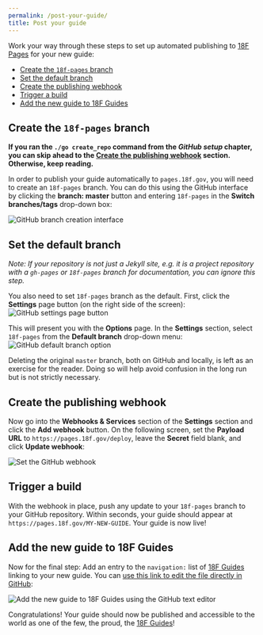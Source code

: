 ```yaml
---
permalink: /post-your-guide/
title: Post your guide
---
```

Work your way through these steps to set up automated publishing to [18F
Pages](https://pages.18f.gov/) for your new guide:

- [Create the `18f-pages` branch](#create-18f-pages-branch)
- [Set the default branch](#set-default-branch)
- [Create the publishing webhook](#set-webhook)
- [Trigger a build](#trigger-a-build)
- [Add the new guide to 18F Guides](#add-new-guide)

## <a name="create-18f-pages-branch"></a>Create the `18f-pages` branch

**If you ran the `./go create_repo` command from the _GitHub setup_ chapter,
you can skip ahead to the [Create the publishing webhook](#set-webhook)
section.  Otherwise, keep reading.**

In order to publish your guide automatically to `pages.18f.gov`, you will need
to create an `18f-pages` branch. You can do this using the GitHub interface by
clicking the **branch: master** button and entering `18f-pages` in the **Switch
branches/tags** drop-down box:

<img src="{{site.baseurl}}/images/18f-pages.png" alt="GitHub branch creation
interface">

## <a name="set-default-branch"></a>Set the default branch

_Note: If your repository is not just a Jekyll site, e.g. it is a project
repository with a `gh-pages` or `18f-pages` branch for documentation, you can
ignore this step._

You also need to set `18f-pages` branch as the default. First, click the **Settings** page button (on the right side of the screen):<br/>
<img src="{{site.baseurl}}/images/gh-settings-button.png" alt="GitHub settings page button">

This will present you with the **Options** page. In the **Settings** section, select `18f-pages` from the **Default branch** drop-down menu:<br/>
<img src="{{site.baseurl}}/images/gh-default-branch.png" alt="GitHub default branch option">

Deleting the original `master` branch, both on GitHub and locally, is left as
an exercise for the reader. Doing so will help avoid confusion in the long run
but is not strictly necessary.

## <a name="set-webhook"></a>Create the publishing webhook

Now go into the **Webhooks & Services** section of the **Settings** section
and click the **Add webhook** button. On the following screen, set the
**Payload URL** to `https://pages.18f.gov/deploy`, leave the **Secret** field
blank, and click **Update webhook**:

<img src="{{site.baseurl}}/images/gh-webhook.png" alt="Set the GitHub webhook">

## <a name="trigger-a-build"></a>Trigger a build

With the webhook in place, push any update to your `18f-pages` branch to your
GitHub repository. Within seconds, your guide should appear at
`https://pages.18f.gov/MY-NEW-GUIDE`. Your guide is now live!

## <a name="add-new-guide"></a>Add the new guide to 18F Guides

Now for the final step: Add an entry to the `navigation:` list of [18F
Guides](http://18f.github.io/guides/) linking to your new guide. You can [use
this link to edit the file directly in
GitHub](https://github.com/18F/guides/edit/18f-pages/_config.yml):

<img src="{{site.baseurl}}/images/gh-add-guide.png" alt="Add the new guide to 18F Guides using the GitHub text editor">

Congratulations! Your guide should now be published and accessible to the world
as one of the few, the proud, the [18F Guides](https://pages.18f.gov/guides/)!
